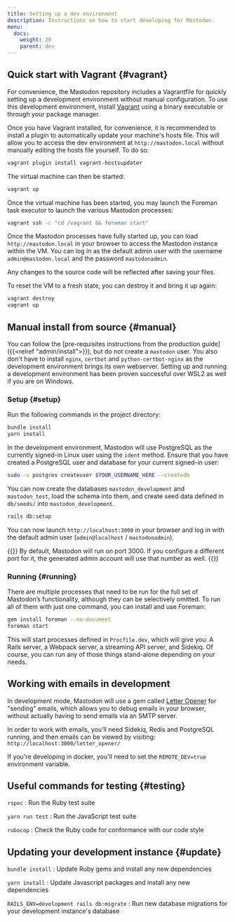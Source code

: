 ```yaml
---
title: Setting up a dev environment
description: Instructions on how to start developing for Mastodon.
menu:
  docs:
    weight: 20
    parent: dev
---
```


## Quick start with Vagrant {#vagrant}

For convenience, the Mastodon repository includes a Vagrantfile for quickly setting up a development environment without manual configuration. To use this development environment, install [Vagrant](https://vagrantup.com) using a binary executable or through your package manager.

Once you have Vagrant installed, for convenience, it is recommended to install a plugin to automatically update your machine's hosts file. This will allow you to access the dev environment at `http://mastodon.local` without manually editing the hosts file yourself. To do so:

```sh
vagrant plugin install vagrant-hostsupdater
```

The virtual machine can then be started:

```sh
vagrant up
```

Once the virtual machine has been started, you may launch the Foreman task executor to launch the various Mastodon processes:

```sh
vagrant ssh -c "cd /vagrant && foreman start"
```

Once the Mastodon processes have fully started up, you can load `http://mastodon.local` in your browser to access the Mastodon instance within the VM. You can log in as the default admin user with the username `admin@mastodon.local` and the password `mastodonadmin`.

Any changes to the source code will be reflected after saving your files.

To reset the VM to a fresh state, you can destroy it and bring it up again:

```sh
vagrant destroy
vagrant up
```

## Manual install from source {#manual}

You can follow the [pre-requisites instructions from the production guide]({{<relref "admin/install">}}), but do not create a `mastodon` user. You also don't have to install `nginx`, `certbot` and `python-certbot-nginx` as the development environment brings its own webserver. Setting up and running a development environment has been proven successful over WSL2 as well if you are on Windows.

### Setup {#setup}

Run the following commands in the project directory:

```sh
bundle install
yarn install
```

In the development environment, Mastodon will use PostgreSQL as the currently signed-in Linux user using the `ident` method. Ensure that you have created a PostgreSQL user and database for your current signed-in user:

```sh
sudo -u postgres createuser $YOUR_USERNAME_HERE --createdb
```

You can now create the databases `mastodon_development` and `mastodon_test`, load the schema into them, and create seed data defined in `db/seeds/` into `mastodon_development`.

```sh
rails db:setup
```

You can now launch `http://localhost:3000` in your browser and log in with the default admin user (`admin@localhost` / `mastodonadmin`).

{{<hint style="warning">}}
By default, Mastodon will run on port 3000. If you configure a different port for it, the generated admin account will use that number as well.
{{</hint>}}

### Running {#running}

There are multiple processes that need to be run for the full set of Mastodon’s functionality, although they can be selectively omitted. To run all of them with just one command, you can install and use Foreman:

```sh
gem install foreman --no-document
foreman start
```

This will start processes defined in `Procfile.dev`, which will give you: A Rails server, a Webpack server, a streaming API server, and Sidekiq. Of course, you can run any of those things stand-alone depending on your needs.

## Working with emails in development

In development mode, Mastodon will use a gem called [Letter Opener](https://github.com/ryanb/letter_opener) for "sending" emails, which allows you to debug emails in your browser, without actually having to send emails via an SMTP server.

In order to work with emails, you'll need Sidekiq, Redis and PostgreSQL running, and then emails can be viewed by visiting: `http://localhost:3000/letter_opener/`

If you're developing in docker, you'll need to set the `REMOTE_DEV=true` environment variable.

## Useful commands for testing {#testing}

`rspec`
: Run the Ruby test suite

`yarn run test`
: Run the JavaScript test suite

`rubocop`
: Check the Ruby code for conformance with our code style

## Updating your development instance {#update}

`bundle install`
: Update Ruby gems and install any new dependencies

`yarn install`
: Update Javascript packages and install any new dependencies

`RAILS_ENV=development rails db:migrate`
: Run new database migrations for your development instance's database
